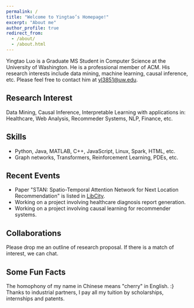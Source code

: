 ```yaml
---
permalink: /
title: "Welcome to Yingtao’s Homepage!"
excerpt: "About me"
author_profile: true
redirect_from: 
  - /about/
  - /about.html
---
```


Yingtao Luo is a Graduate MS Student in Computer Science at the University of Washington. He is a professional member of ACM. His research interests include data mining, machine learning, causal inference, etc. Please feel free to contact him at yl3851@uw.edu.

## Research Interest
Data Mining, Causal Inference, Interpretable Learning with applications in:  
Healthcare, Web Analysis, Recommeder Systems, NLP, Finance, etc.

## Skills
* Python, Java, MATLAB, C++, JavaScript, Linux, Spark, HTML, etc.
* Graph networks, Transformers, Reinforcement Learning, PDEs, etc.

## Recent Events
- Paper "STAN: Spatio-Temporal Attention Network for Next Location Recommendation" is listed in [LibCity](https://github.com/yingtaoluo/Bigscity-LibCity).
- Working on a project involving healthcare diagnosis report generation.  
- Working on a project involving causal learning for recommender systems.

## Collaborations
Please drop me an outline of research proposal. If there is a match of interest, we can chat.  
  
## Some Fun Facts
The homophony of my name in Chinese means "cherry" in English. :}  
Thanks to industrial partners, I pay all my tuition by scholarships, internships and patents.
